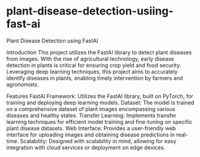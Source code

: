 # plant-disease-detection-usiing-fast-ai
Plant Disease Detection using FastAI

Introduction
This project utilizes the FastAI library to detect plant diseases from images. With the rise of agricultural technology, early disease detection in plants is critical for ensuring crop yield and food security. Leveraging deep learning techniques, this project aims to accurately identify diseases in plants, enabling timely intervention by farmers and agronomists.

Features
FastAI Framework: Utilizes the FastAI library, built on PyTorch, for training and deploying deep learning models.
Dataset: The model is trained on a comprehensive dataset of plant images encompassing various diseases and healthy states.
Transfer Learning: Implements transfer learning techniques for efficient model training and fine-tuning on specific plant disease datasets.
Web Interface: Provides a user-friendly web interface for uploading images and obtaining disease predictions in real-time.
Scalability: Designed with scalability in mind, allowing for easy integration with cloud services or deployment on edge devices.
